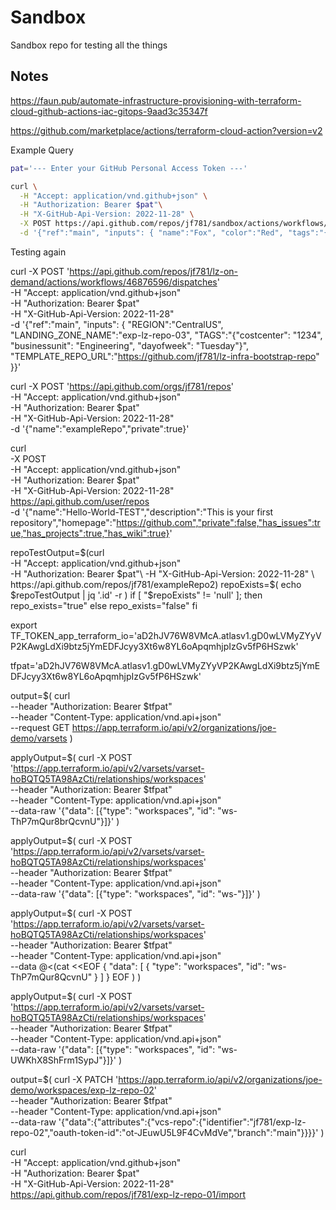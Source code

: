 # Sandbox
Sandbox repo for testing all the things


## Notes

https://faun.pub/automate-infrastructure-provisioning-with-terraform-cloud-github-actions-iac-gitops-9aad3c35347f

https://github.com/marketplace/actions/terraform-cloud-action?version=v2


Example Query

```bash
pat='--- Enter your GitHub Personal Access Token ---'

curl \
  -H "Accept: application/vnd.github+json" \
  -H "Authorization: Bearer $pat"\
  -H "X-GitHub-Api-Version: 2022-11-28" \
  -X POST https://api.github.com/repos/jf781/sandbox/actions/workflows/45390399/dispatches \
  -d '{"ref":"main", "inputs": { "name":"Fox", "color":"Red", "tags":"{ \"costcenter\": \"1234\", \"businessunit\": \"Engineering\", \"dayofweek\": \"Tuesday\"}" }}'

```


Testing again




curl -X POST 'https://api.github.com/repos/jf781/lz-on-demand/actions/workflows/46876596/dispatches' \
  -H "Accept: application/vnd.github+json" \
  -H "Authorization: Bearer $pat"\
  -H "X-GitHub-Api-Version: 2022-11-28" \
  -d '{"ref":"main", "inputs": { "REGION":"CentralUS", "LANDING_ZONE_NAME":"exp-lz-repo-03", "TAGS":"{\"costcenter\": \"1234\", \"businessunit\": \"Engineering\", \"dayofweek\": \"Tuesday\"}", "TEMPLATE_REPO_URL":"https://github.com/jf781/lz-infra-bootstrap-repo" }}'



  curl -X POST 'https://api.github.com/orgs/jf781/repos' \
  -H "Accept: application/vnd.github+json" \
  -H "Authorization: Bearer $pat"\
  -H "X-GitHub-Api-Version: 2022-11-28" \
  -d '{"name":"exampleRepo","private":true}'


  curl \
  -X POST \
  -H "Accept: application/vnd.github+json" \
  -H "Authorization: Bearer $pat" \
  -H "X-GitHub-Api-Version: 2022-11-28" \
  https://api.github.com/user/repos \
  -d '{"name":"Hello-World-TEST","description":"This is your first repository","homepage":"https://github.com","private":false,"has_issues":true,"has_projects":true,"has_wiki":true}'


repoTestOutput=$(curl \
  -H "Accept: application/vnd.github+json" \
  -H "Authorization: Bearer $pat"\
  -H "X-GitHub-Api-Version: 2022-11-28" \
  https://api.github.com/repos/jf781/exampleRepo2)
repoExists=$( echo $repoTestOutput | jq '.id' -r )
if [ "$repoExists" != 'null' ]; then 
  repo_exists="true"
else
  repo_exists="false"
fi 

export TF_TOKEN_app_terraform_io='aD2hJV76W8VMcA.atlasv1.gD0wLVMyZYyVP2KAwgLdXi9btz5jYmEDFJcyy3Xt6w8YL6oApqmhjpIzGv5fP6HSzwk'

tfpat='aD2hJV76W8VMcA.atlasv1.gD0wLVMyZYyVP2KAwgLdXi9btz5jYmEDFJcyy3Xt6w8YL6oApqmhjpIzGv5fP6HSzwk'



output=$( curl \
        --header "Authorization: Bearer $tfpat" \
        --header "Content-Type: application/vnd.api+json" \
        --request GET https://app.terraform.io/api/v2/organizations/joe-demo/varsets )



applyOutput=$( curl -X POST 'https://app.terraform.io/api/v2/varsets/varset-hoBQTQ5TA98AzCti/relationships/workspaces' \
--header "Authorization: Bearer $tfpat" \
--header "Content-Type: application/vnd.api+json" \
--data-raw '{"data": [{"type": "workspaces", "id": "ws-ThP7mQur8brQcvnU"}]}' )


applyOutput=$( curl -X POST 'https://app.terraform.io/api/v2/varsets/varset-hoBQTQ5TA98AzCti/relationships/workspaces' \
--header "Authorization: Bearer $tfpat" \
--header "Content-Type: application/vnd.api+json" \
--data-raw '{"data": [{"type": "workspaces", "id": "ws-"}]}' )


applyOutput=$( curl -X POST 'https://app.terraform.io/api/v2/varsets/varset-hoBQTQ5TA98AzCti/relationships/workspaces' \
--header "Authorization: Bearer $tfpat" \
--header "Content-Type: application/vnd.api+json" \
--data @<(cat <<EOF
{
  "data": [
    {
      "type": "workspaces",
      "id": "ws-ThP7mQur8QcvnU"
    }
  ]
}
EOF
) )


applyOutput=$( curl -X POST 'https://app.terraform.io/api/v2/varsets/varset-hoBQTQ5TA98AzCti/relationships/workspaces' \
--header "Authorization: Bearer $tfpat" \
--header "Content-Type: application/vnd.api+json" \
--data-raw '{"data": [{"type": "workspaces", "id": "ws-UWKhX8ShFrm1SypJ"}]}' )


output=$( curl -X PATCH 'https://app.terraform.io/api/v2/organizations/joe-demo/workspaces/exp-lz-repo-02' \
        --header "Authorization: Bearer $tfpat" \
        --header "Content-Type: application/vnd.api+json" \
        --data-raw '{"data":{"attributes":{"vcs-repo":{"identifier":"jf781/exp-lz-repo-02","oauth-token-id":"ot-JEuwU5L9F4CvMdVe","branch":"main"}}}}' )



curl \
  -H "Accept: application/vnd.github+json" \
  -H "Authorization: Bearer $pat"\
  -H "X-GitHub-Api-Version: 2022-11-28" \
  https://api.github.com/repos/jf781/exp-lz-repo-01/import